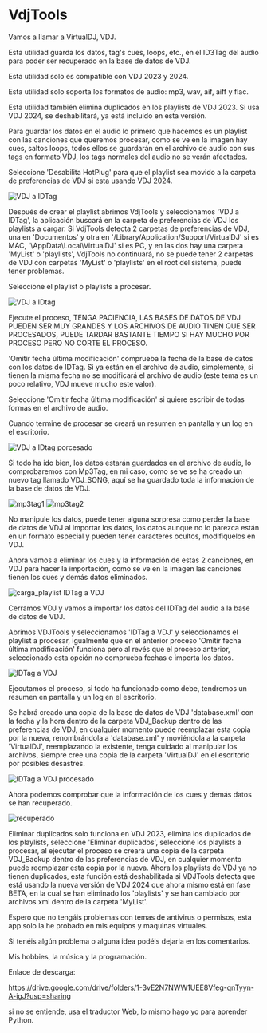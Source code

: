 # VdjTools

Vamos a llamar a VirtualDJ, VDJ.

Esta utilidad guarda los datos, tag's cues, loops, etc., en el ID3Tag del audio para poder ser recuperado en la base de datos de VDJ.

Esta utilidad solo es compatible con VDJ 2023 y 2024.

Esta utilidad solo soporta los formatos de audio: mp3, wav, aif, aiff y flac.

Esta utilidad también elimina duplicados en los playlists de VDJ 2023. Si usa VDJ 2024, se deshabilitará, ya está incluido en esta versión.

Para guardar los datos en el audio lo primero que hacemos es un playlist con las canciones que queremos procesar, como se ve en la imagen hay cues, saltos loops, todos ellos se guardarán en el archivo de audio con sus tags en formato VDJ, los tags normales del audio no se verán afectados.

Seleccione 'Desabilita HotPlug' para que el playlist sea movido a la carpeta de preferencias de VDJ si esta usando VDJ 2024.

![VDJ a IDTag](https://github.com/japr99/VdjTools/assets/60424156/2fa2b79f-e5c1-4d97-9682-781a7c583426)

Después de crear el playlist abrimos VdjTools y seleccionamos 'VDJ a IDTag', la aplicación buscará en la carpeta de preferencias de VDJ los playlists a cargar. Si VdjTools detecta 2 carpetas de preferencias de VDJ, una en 'Documentos' y otra en '/Library/Application/Support/VirtualDJ' si es MAC, '\AppData\Local\VirtualDJ' si es PC, y en las dos hay una carpeta 'MyList' o 'playlists', VdjTools no continuará, no se puede tener 2 carpetas de VDJ con carpetas 'MyList' o 'playlists' en el root del sistema, puede tener problemas.

Seleccione el playlist o playlists a procesar.

![VDJ a IDtag](https://github.com/japr99/VdjTools/assets/60424156/604aaf28-b357-44b4-ae7b-e0833b930ac0)

Ejecute el proceso, TENGA PACIENCIA, LAS BASES DE DATOS DE VDJ PUEDEN SER MUY GRANDES Y LOS ARCHIVOS DE AUDIO TINEN QUE SER PROCESADOS, PUEDE TARDAR BASTANTE TIEMPO SI HAY MUCHO POR PROCESO PERO NO CORTE EL PROCESO.

'Omitir fecha última modificación' comprueba la fecha de la base de datos con los datos de IDTag. Si ya están en el archivo de audio, simplemente, si tienen la misma fecha no se modificará el archivo de audio (este tema es un poco relativo, VDJ mueve mucho este valor).

Seleccione 'Omitir fecha última modificación' si quiere escribir de todas formas en el archivo de audio.

Cuando termine de procesar se creará un resumen en pantalla y un log en el escritorio.

![VDJ a IDtag porcesado](https://github.com/japr99/VdjTools/assets/60424156/9e31a275-0d3d-4151-b951-6334a74401a9)

Si todo ha ido bien, los datos estarán guardados en el archivo de audio, lo comprobaremos con Mp3Tag, en mi caso, como se ve se ha creado un nuevo tag llamado VDJ_SONG, aquí se ha guardado toda la información de la base de datos de VDJ.

![mp3tag1](https://github.com/japr99/VdjTools/assets/60424156/f27e31d7-4fad-4d07-8e5f-c87e0d4bf5f0)
![mp3tag2](https://github.com/japr99/VdjTools/assets/60424156/8b3b4b23-e16f-4155-9e1f-ed5831004cdf)

No manipule los datos, puede tener alguna sorpresa como perder la base de datos de VDJ al importar los datos, los datos aunque no lo parezca están en un formato especial y pueden tener caracteres ocultos, modifiquelos en VDJ.

Ahora vamos a eliminar los cues y la información de estas 2 canciones, en VDJ para hacer la importación, como se ve en la imagen las canciones tienen los cues y demás datos eliminados.

![carga_playlist IDTag a VDJ](https://github.com/japr99/VdjTools/assets/60424156/82687f05-aae0-4ee4-866a-cfdc59de0570)

Cerramos VDJ y vamos a importar los datos del IDTag del audio a la base de datos de VDJ.

Abrimos VDJTools y seleccionamos 'IDTag a VDJ' y seleccionamos el playlist a procesar, igualmente que en el anterior proceso 'Omitir fecha última modificación' funciona pero al revés que el proceso anterior, seleccionado esta opción no comprueba fechas e importa los datos.

![IDTag a VDJ](https://github.com/japr99/VdjTools/assets/60424156/79b426a8-ca7d-41bd-af26-6578c6d421da)

Ejecutamos el proceso, si todo ha funcionado como debe, tendremos un resumen en pantalla y un log en el escritorio.

Se habrá creado una copia de la base de datos de VDJ 'database.xml' con la fecha y la hora dentro de la carpeta VDJ_Backup dentro de las preferencias de VDJ, en cualquier momento puede reemplazar esta copia por la nueva, renombrándola a 'database.xml' y moviéndola a la carpeta 'VirtualDJ', reemplazando la existente, tenga cuidado al manipular los archivos, siempre cree una copia de la carpeta 'VirtualDJ' en el escritorio por posibles desastres.

![IDTag a VDJ procesado](https://github.com/japr99/VdjTools/assets/60424156/90ff58c2-a9f3-4267-aa33-5f2a007938c2)

Ahora podemos comprobar que la información de los cues y demás datos se han recuperado.

![recuperado](https://github.com/japr99/VdjTools/assets/60424156/8c53de3c-0a30-4dbd-b8ea-9e5e74c5601d)

Eliminar duplicados solo funciona en VDJ 2023, elimina los duplicados de los playlists, seleccione 'Eliminar duplicados', seleccione los playlists a procesar, al ejecutar el proceso se creará una copia de la carpeta VDJ_Backup dentro de las preferencias de VDJ, en cualquier momento puede reemplazar esta copia por la nueva. Ahora los playlists de VDJ ya no tienen duplicados, esta función está deshabilitada si VDJTools detecta que está usando la nueva versión de VDJ 2024 que ahora mismo está en fase BETA, en la cual se han eliminado los 'playlists' y se han cambiado por archivos xml dentro de la carpeta 'MyList'.

Espero que no tengáis problemas con temas de antivirus o permisos, esta app solo la he probado en mis equipos y maquinas virtuales.

Si tenéis algún problema o alguna idea podéis dejarla en los comentarios.

Mis hobbies, la música y la programación.

Enlace de descarga:

https://drive.google.com/drive/folders/1-3vE2N7NWW1UEE8Vfeg-qnTyyn-A-igJ?usp=sharing


si no se entiende, usa el traductor Web, lo mismo hago yo para aprender Python.





